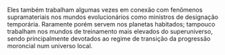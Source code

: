 ﻿Eles também trabalham algumas vezes em conexão com fenômenos supramateriais nos mundos evolucionários como ministros de designação temporária. Raramente porém servem nos planetas habitados; tampouco trabalham nos mundos de treinamento mais elevados do superuniverso, sendo principalmente devotados ao regime de transição da progressão moroncial num universo local.